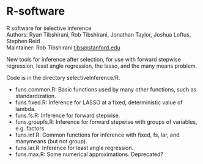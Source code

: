 # R-software
R software for selective inference  
Authors: Ryan Tibshirani, Rob Tibshirani, Jonathan Taylor, Joshua Loftus, Stephen Reid  
Maintainer: Rob Tibshirani <tibs@stanford.edu>  

New tools for inference after selection, for use with forward stepwise regression, least angle regression, the lasso, and the many means problem.

Code is in the directory selectiveInference/R.
* funs.common.R: Basic functions used by many other functions, such as standardization.
* funs.fixed.R: Inference for LASSO at a fixed, deterministic value of lambda.
* funs.fs.R: Inference for forward stepwise.
* funs.groupfs.R: Inference for forward stepwise with groups of variables, e.g. factors.
* funs.inf.R: Common functions for inference with fixed, fs, lar, and manymeans (but not group).
* funs.lar.R: Inference for least angle regression.
* funs.max.R: Some numerical approximations. Deprecated?

